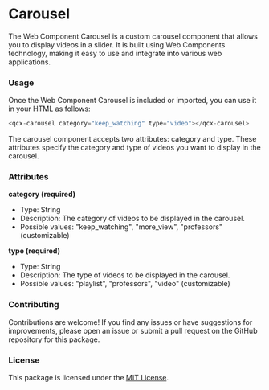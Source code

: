 # Carousel

The Web Component Carousel is a custom carousel component that allows you to display videos in a slider. It is built using Web Components technology, making it easy to use and integrate into various web applications.

### Usage

Once the Web Component Carousel is included or imported, you can use it in your HTML as follows:

```js
<qcx-carousel category="keep_watching" type="video"></qcx-carousel>
```

The carousel component accepts two attributes: category and type. These attributes specify the category and type of videos you want to display in the carousel.

### Attributes

**category (required)**
- Type: String
- Description: The category of videos to be displayed in the carousel.
- Possible values: "keep_watching", "more_view", "professors" (customizable)

**type (required)**
- Type: String
- Description: The type of videos to be displayed in the carousel.
- Possible values: "playlist", "professors", "video" (customizable)

### Contributing

Contributions are welcome! If you find any issues or have suggestions for improvements, please open an issue or submit a pull request on the GitHub repository for this package.

### License

This package is licensed under the [MIT License](https://opensource.org/licenses/MIT).
